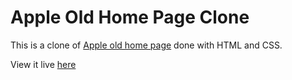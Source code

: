 # Apple Old Home Page Clone

This is a clone of [Apple old home page](https://web.archive.org/web/20140301004610/http://www.apple.com/) done with HTML and CSS.

View it live [here](https://peter-abah.github.io/apple-home-page/)
